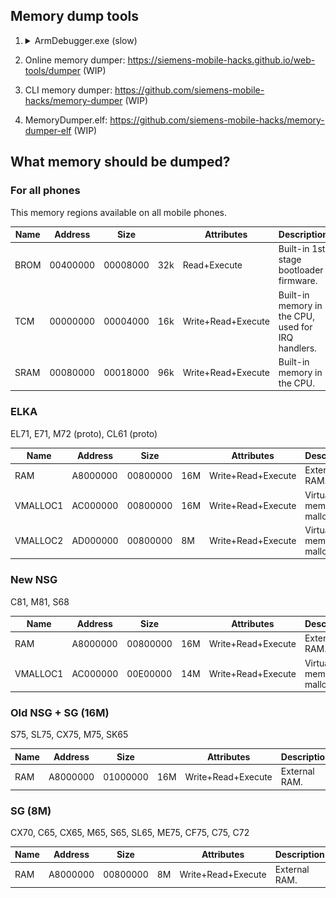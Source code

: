 ## Memory dump tools

1. <details>
        <summary>ArmDebugger.exe (slow)</summary>
       
      - Open context menu on hex view window
      - File -> Save to file  

        <img src="img/memory-dump.png" alt="" />
    </details>

2. Online memory dumper: https://siemens-mobile-hacks.github.io/web-tools/dumper (WIP)
3. CLI memory dumper: https://github.com/siemens-mobile-hacks/memory-dumper (WIP)
4. MemoryDumper.elf: https://github.com/siemens-mobile-hacks/memory-dumper-elf (WIP)

## What memory should be dumped?

### For all phones
This memory regions available on all mobile phones.

| Name | Address  | Size     |      | Attributes         | Description                                              |
|------|----------|----------|------|--------------------|----------------------------------------------------------|
| BROM | 00400000 | 00008000 | 32k  | Read+Execute       | Built-in 1st stage bootloader firmware. |
| TCM  | 00000000 | 00004000 | 16k  | Write+Read+Execute | Built-in memory in the CPU, used for IRQ handlers.       |
| SRAM | 00080000 | 00018000 | 96k  | Write+Read+Execute | Built-in memory in the CPU.                              |

### ELKA
EL71, E71, M72 (proto), CL61 (proto)

| Name     | Address  | Size     |      | Attributes         | Description                  |
|----------|----------|----------|------|--------------------|------------------------------|
| RAM      | A8000000 | 00800000 | 16M  | Write+Read+Execute | External RAM.                |
| VMALLOC1 | AC000000 | 00800000 | 16M  | Write+Read+Execute | Virtual memory for malloc(). |
| VMALLOC2 | AD000000 | 00800000 | 8M   | Write+Read+Execute | Virtual memory for malloc(). |

### New NSG
C81, M81, S68

| Name     | Address  | Size     |     | Attributes         | Description                  |
|----------|----------|----------|-----|--------------------|------------------------------|
| RAM      | A8000000 | 00800000 | 16M | Write+Read+Execute | External RAM.                |
| VMALLOC1 | AC000000 | 00E00000 | 14M | Write+Read+Execute | Virtual memory for malloc(). |

### Old NSG + SG (16M)
S75, SL75, CX75, M75, SK65

| Name | Address  | Size     |     | Attributes         | Description   |
|------|----------|----------|-----|--------------------|---------------|
| RAM  | A8000000 | 01000000 | 16M | Write+Read+Execute | External RAM. |

### SG (8M)
CX70, C65, CX65, M65, S65, SL65, ME75, CF75, C75, C72

| Name | Address  | Size     |    | Attributes         | Description   |
|------|----------|----------|----|--------------------|---------------|
| RAM  | A8000000 | 00800000 | 8M | Write+Read+Execute | External RAM. |
